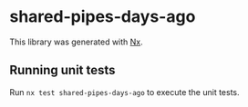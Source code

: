 # shared-pipes-days-ago

This library was generated with [Nx](https://nx.dev).

## Running unit tests

Run `nx test shared-pipes-days-ago` to execute the unit tests.
